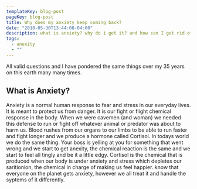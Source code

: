 ```yaml
---
templateKey: blog-post
pageKey: blog-post
title: Why does my anxiety keep coming back?
date: "2018-05-30T13:44:08-04:00"
description: what is anxiety? why do i get it? and how can I get rid of it?
tags:
  - anexity
  - ""
---
```


All valid questions and I have pondered the same things over my 35 years on this earth many many times.

## What is Anxiety?

Anxiety is a normal human response to fear and stress in our everyday lives. It is meant to protect us from danger. It is our fight or flight chemical response in the body. When we were cavemen (and woman) we needed this defense to run or fight off whatever animal or predator was about to harm us. Blood rushes from our organs to our limbs to be able to run faster and fight longer and we produce a hormone called Cortisol. In todays world we do the same thing. Your boss is yelling at you for something that went wrong and we start to get anexity, the chemical reaction is the same and we start to feel all tingly and be it a little edgy. Cortisol is the chemical that is produced when our body is under anxiety and stress which depletes our saritionion, the chemical in charge of making us feel happier. know that everyone on the planet gets anxiety, however we all treat it and handle the syptems of it differently.
